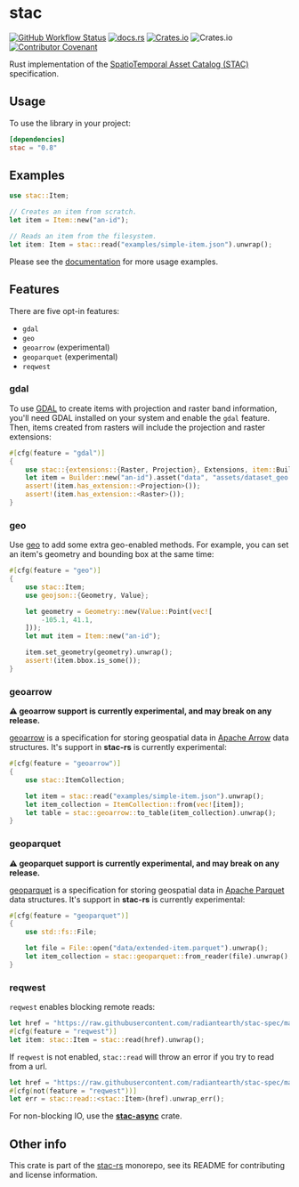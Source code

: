 # stac

[![GitHub Workflow Status](https://img.shields.io/github/actions/workflow/status/stac-utils/stac-rs/ci.yml?branch=main&style=for-the-badge)](https://github.com/stac-utils/stac-rs/actions/workflows/ci.yml)
[![docs.rs](https://img.shields.io/docsrs/stac?style=for-the-badge)](https://docs.rs/stac/latest/stac/)
[![Crates.io](https://img.shields.io/crates/v/stac?style=for-the-badge)](https://crates.io/crates/stac)
![Crates.io](https://img.shields.io/crates/l/stac?style=for-the-badge)
[![Contributor Covenant](https://img.shields.io/badge/Contributor%20Covenant-2.1-4baaaa.svg?style=for-the-badge)](./CODE_OF_CONDUCT)

Rust implementation of the [SpatioTemporal Asset Catalog (STAC)](https://stacspec.org/) specification.

## Usage

To use the library in your project:

```toml
[dependencies]
stac = "0.8"
```

## Examples

```rust
use stac::Item;

// Creates an item from scratch.
let item = Item::new("an-id");

// Reads an item from the filesystem.
let item: Item = stac::read("examples/simple-item.json").unwrap();
```

Please see the [documentation](https://docs.rs/stac) for more usage examples.

## Features

There are five opt-in features:

- `gdal`
- `geo`
- `geoarrow` (experimental)
- `geoparquet` (experimental)
- `reqwest`

### gdal

To use [GDAL](https://gdal.org) to create items with projection and raster band information, you'll need GDAL installed on your system and enable the `gdal` feature.
Then, items created from rasters will include the projection and raster extensions:

```rust
#[cfg(feature = "gdal")]
{
    use stac::{extensions::{Raster, Projection}, Extensions, item::Builder};
    let item = Builder::new("an-id").asset("data", "assets/dataset_geo.tif").build().unwrap();
    assert!(item.has_extension::<Projection>());
    assert!(item.has_extension::<Raster>());
}
```

### geo

Use [geo](https://docs.rs/geo) to add some extra geo-enabled methods.
For example, you can set an item's geometry and bounding box at the same time:

```rust
#[cfg(feature = "geo")]
{
    use stac::Item;
    use geojson::{Geometry, Value};

    let geometry = Geometry::new(Value::Point(vec![
        -105.1, 41.1,
    ]));
    let mut item = Item::new("an-id");

    item.set_geometry(geometry).unwrap();
    assert!(item.bbox.is_some());
}
```

### geoarrow

**⚠️ geoarrow support is currently experimental, and may break on any release.**

[geoarrow](https://geoarrow.org/) is a specification for storing geospatial data in [Apache Arrow](https://arrow.apache.org/) data structures.
It's support in **stac-rs** is currently experimental:

```rust
#[cfg(feature = "geoarrow")]
{
    use stac::ItemCollection;

    let item = stac::read("examples/simple-item.json").unwrap();
    let item_collection = ItemCollection::from(vec![item]);
    let table = stac::geoarrow::to_table(item_collection).unwrap();
}
```

### geoparquet

**⚠️ geoparquet support is currently experimental, and may break on any release.**

[geoparquet](https://geoparquet.org/) is a specification for storing geospatial data in [Apache Parquet](https://parquet.apache.org/) data structures.
It's support in **stac-rs** is currently experimental:

```rust
#[cfg(feature = "geoparquet")]
{
    use std::fs::File;

    let file = File::open("data/extended-item.parquet").unwrap();
    let item_collection = stac::geoparquet::from_reader(file).unwrap();
}
```

### reqwest

`reqwest` enables blocking remote reads:

```rust
let href = "https://raw.githubusercontent.com/radiantearth/stac-spec/master/examples/simple-item.json";
#[cfg(feature = "reqwest")]
let item: stac::Item = stac::read(href).unwrap();
```

If `reqwest` is not enabled, `stac::read` will throw an error if you try to read from a url.

```rust
let href = "https://raw.githubusercontent.com/radiantearth/stac-spec/master/examples/simple-item.json";
#[cfg(not(feature = "reqwest"))]
let err = stac::read::<stac::Item>(href).unwrap_err();
```

For non-blocking IO, use the [**stac-async**](https://crates.io/crates/stac-async) crate.

## Other info

This crate is part of the [stac-rs](https://github.com/stac-utils/stac-rs) monorepo, see its README for contributing and license information.
